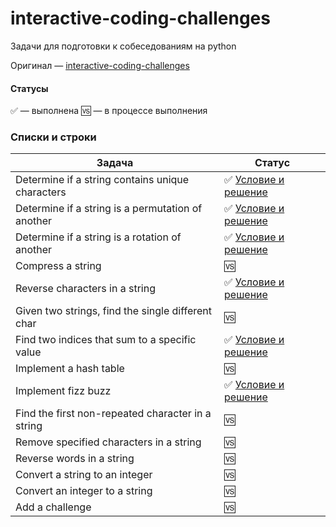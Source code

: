 # interactive-coding-challenges
Задачи для подготовки к собеседованиям на python

Оригинал — [interactive-coding-challenges](https://github.com/donnemartin/interactive-coding-challenges)

#### Статусы
✅ — выполнена
🆚 — в процессе выполнения


### Списки и строки
| Задача | Статус |
|--------------------------------------------------------------------------------------------------------------|--------------------------------------------------------------------------------------------------------------------------------------------|
| Determine if a string contains unique characters | ✅ [Условие и решение](https://github.com/Moootya/interactive-coding-challenges/blob/master/array_strings/unique_characters.py)|
| Determine if a string is a permutation of another | ✅ [Условие и решение](https://github.com/Moootya/interactive-coding-challenges/blob/master/array_strings/permutation.py) |
| Determine if a string is a rotation of another | ✅ [Условие и решение](https://github.com/Moootya/interactive-coding-challenges/blob/master/array_strings/rotation.py) |
| Compress a string | 🆚 |
| Reverse characters in a string | ✅ [Условие и решение](https://github.com/Moootya/interactive-coding-challenges/blob/master/array_strings/reverse.py) |
| Given two strings, find the single different char | 🆚 |
| Find two indices that sum to a specific value | ✅ [Условие и решение](https://github.com/Moootya/interactive-coding-challenges/blob/master/array_strings/two_sum.py) |
| Implement a hash table | 🆚 |
| Implement fizz buzz | ✅ [Условие и решение](https://github.com/Moootya/interactive-coding-challenges/blob/master/array_strings/fizz_buzz.py) |
| Find the first non-repeated character in a string | 🆚 |
| Remove specified characters in a string | 🆚 |
| Reverse words in a string | 🆚 |
| Convert a string to an integer | 🆚 |
| Convert an integer to a string | 🆚 |
| Add a challenge | 🆚 |
